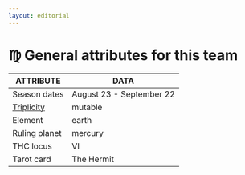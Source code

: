 ```yaml
---
layout: editorial
---
```


# ♍️ General attributes for this team

| ATTRIBUTE                                                                                          | DATA                     |
| -------------------------------------------------------------------------------------------------- | ------------------------ |
| Season dates                                                                                       | August 23 - September 22 |
| [Triplicity](../../../../alchemy/the-usdchoice-of-alchemy/undefined-4/group-theory-in-sciences.md) | mutable                  |
| Element                                                                                            | earth                    |
| Ruling planet                                                                                      | mercury                  |
| THC locus                                                                                          | VI                       |
| Tarot card                                                                                         | The Hermit               |

